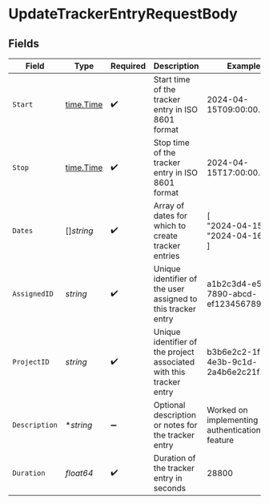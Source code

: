 # UpdateTrackerEntryRequestBody


## Fields

| Field                                                               | Type                                                                | Required                                                            | Description                                                         | Example                                                             |
| ------------------------------------------------------------------- | ------------------------------------------------------------------- | ------------------------------------------------------------------- | ------------------------------------------------------------------- | ------------------------------------------------------------------- |
| `Start`                                                             | [time.Time](https://pkg.go.dev/time#Time)                           | :heavy_check_mark:                                                  | Start time of the tracker entry in ISO 8601 format                  | 2024-04-15T09:00:00.000Z                                            |
| `Stop`                                                              | [time.Time](https://pkg.go.dev/time#Time)                           | :heavy_check_mark:                                                  | Stop time of the tracker entry in ISO 8601 format                   | 2024-04-15T17:00:00.000Z                                            |
| `Dates`                                                             | []*string*                                                          | :heavy_check_mark:                                                  | Array of dates for which to create tracker entries                  | [<br/>"2024-04-15",<br/>"2024-04-16"<br/>]                          |
| `AssignedID`                                                        | *string*                                                            | :heavy_check_mark:                                                  | Unique identifier of the user assigned to this tracker entry        | a1b2c3d4-e5f6-7890-abcd-ef1234567890                                |
| `ProjectID`                                                         | *string*                                                            | :heavy_check_mark:                                                  | Unique identifier of the project associated with this tracker entry | b3b6e2c2-1f2a-4e3b-9c1d-2a4b6e2c21f2                                |
| `Description`                                                       | **string*                                                           | :heavy_minus_sign:                                                  | Optional description or notes for the tracker entry                 | Worked on implementing user authentication feature                  |
| `Duration`                                                          | *float64*                                                           | :heavy_check_mark:                                                  | Duration of the tracker entry in seconds                            | 28800                                                               |